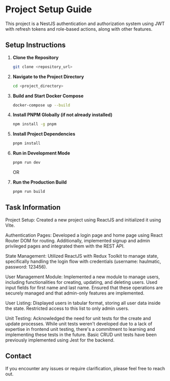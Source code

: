 # Project Setup Guide

This project is a NestJS authentication and authorization system using JWT with refresh tokens and role-based actions, along with other features.

## Setup Instructions

1. **Clone the Repository**

    ```bash
    git clone <repository_url>
    ```

2. **Navigate to the Project Directory**

    ```bash
    cd <project_directory>
    ```

3. **Build and Start Docker Compose**

    ```bash
    docker-compose up --build
    ```

4. **Install PNPM Globally (if not already installed)**

    ```bash
    npm install -g pnpm
    ```

5. **Install Project Dependencies**

    ```bash
    pnpm install
    ```

6. **Run in Development Mode**

    ```bash
    pnpm run dev
    ```

    OR

7. **Run the Production Build**

    ```bash
    pnpm run build
    ```

## Task Information

Project Setup: Created a new project using ReactJS and initialized it using Vite.

Authentication Pages: Developed a login page and home page using React Router DOM for routing. Additionally, implemented signup and admin privileged pages and integrated them with the REST API.

State Management: Utilized ReactJS with Redux Toolkit to manage state, specifically handling the login flow with credentials (username: haulmatic, password: 123456).

User Management Module: Implemented a new module to manage users, including functionalities for creating, updating, and deleting users. Used input fields for first name and last name. Ensured that these operations are securely managed and that admin-only features are implemented.

User Listing: Displayed users in tabular format, storing all user data inside the state. Restricted access to this list to only admin users.

Unit Testing: Acknowledged the need for unit tests for the create and update processes. While unit tests weren't developed due to a lack of expertise in frontend unit testing, there's a commitment to learning and implementing these tests in the future. Basic CRUD unit tests have been previously implemented using Jest for the backend.

## Contact

If you encounter any issues or require clarification, please feel free to reach out.
